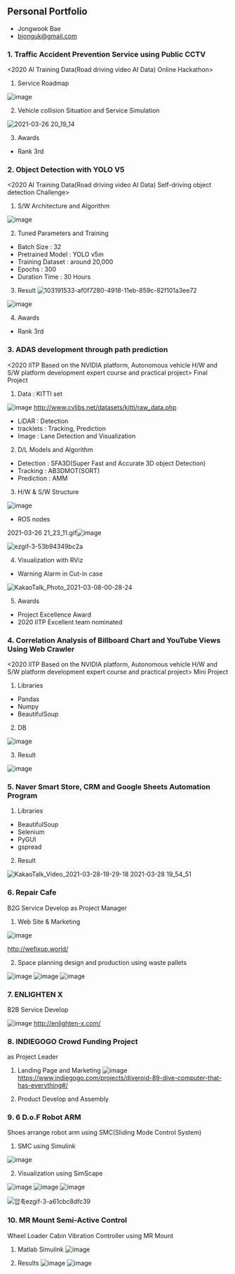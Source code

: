 
## Personal Portfolio
- Jongwook Bae
- bjonguk@gmail.com




### 1. Traffic Accident Prevention Service using Public CCTV
<2020 AI Training Data(Road driving video AI Data) Online Hackathon>

1) Service Roadmap

![image](https://user-images.githubusercontent.com/71426994/112941364-6eb6cf00-9169-11eb-838b-60e0b1d48ceb.png)

2) Vehicle collision Situation and Service Simulation

![2021-03-26 20_19_14](https://user-images.githubusercontent.com/71426994/112942576-462fd480-916b-11eb-96cc-e2247c75cba5.gif)

3) Awards
- Rank 3rd 




### 2. Object Detection with YOLO V5
<2020 AI Training Data(Road driving video AI Data) Self-driving object detection Challenge>

1) S/W Architecture and Algorithm

![image](https://user-images.githubusercontent.com/71426994/112941464-973ec900-9169-11eb-854f-39c5355c1ee7.png)

2) Tuned Parameters and Training

- Batch Size : 32
- Pretrained Model : YOLO v5m
- Training Dataset : around 20,000
- Epochs : 300
- Duration Time : 30 Hours

3) Result 
![103191533-af0f7280-4918-11eb-859c-82f101a3ee72](https://user-images.githubusercontent.com/71426994/112944631-0e765c00-916e-11eb-8c84-785c64376e47.gif)


![image](https://user-images.githubusercontent.com/71426994/112941832-2a77fe80-916a-11eb-8180-30b5aa4c2014.png)

4) Awards

- Rank 3rd 




### 3. ADAS development through path prediction
<2020 IITP Based on the NVIDIA platform, Autonomous vehicle H/W and S/W platform development expert course and practical project> Final Project

1) Data : KITTI set

![image](https://user-images.githubusercontent.com/71426994/112942261-d02b6d80-916a-11eb-8693-58beb15c060d.png)
http://www.cvlibs.net/datasets/kitti/raw_data.php

- LiDAR : Detection
- tracklets : Tracking, Prediction
- Image : Lane Detection and Visualization

2) D/L Models and Algorithm

- Detection : SFA3D(Super Fast and Accurate 3D object Detection)
- Tracking : AB3DMOT(SORT)
- Prediction : AMM

3) H/W & S/W Structure

![image](https://user-images.githubusercontent.com/71426994/112942296-dae60280-916a-11eb-822f-8fb5cc7703c4.png)

- ROS nodes

2021-03-26 21_23_11.gif![image](https://user-images.githubusercontent.com/71426994/112941423-88581680-9169-11eb-9ac0-4cef4edf0160.png)

![ezgif-3-53b94349bc2a](https://user-images.githubusercontent.com/71426994/112942340-edf8d280-916a-11eb-9db8-6b68de20741c.gif)

4) Visualization with RViz

- Warning Alarm in Cut-in case

![KakaoTalk_Photo_2021-03-08-00-28-24](https://user-images.githubusercontent.com/71426994/112942375-f94bfe00-916a-11eb-8fb4-66e2babf1717.gif)

5) Awards

- Project Excellence Award
- 2020 IITP Excellent team nominated




### 4. Correlation Analysis of Billboard Chart and YouTube Views Using Web Crawler
<2020 IITP Based on the NVIDIA platform, Autonomous vehicle H/W and S/W platform development expert course and practical project>  Mini Project

1) Libraries

- Pandas
- Numpy
- BeautifulSoup

2) DB

![image](https://user-images.githubusercontent.com/71426994/112942434-0f59be80-916b-11eb-922c-fab9ba742cc1.png)

3) Result

![image](https://user-images.githubusercontent.com/71426994/112942441-1385dc00-916b-11eb-83bd-ad785add71ad.png)




### 5. Naver Smart Store, CRM and Google Sheets Automation Program

1) Libraries

- BeautifulSoup
- Selenium
- PyGUI
- gspread

2) Result

![KakaoTalk_Video_2021-03-28-19-29-18 2021-03-28 19_54_51](https://user-images.githubusercontent.com/71426994/112942544-3a441280-916b-11eb-891c-bba964879913.gif)




### 6. Repair Cafe
B2G Service Develop as Project Manager

1) Web Site & Marketing

![image](https://user-images.githubusercontent.com/71426994/112942705-7e371780-916b-11eb-9c47-3299bc07ffa0.png)

http://wefixup.world/

2) Space planning design and production using waste pallets

![image](https://user-images.githubusercontent.com/71426994/112942718-868f5280-916b-11eb-8019-b4139575ea4f.png)
![image](https://user-images.githubusercontent.com/71426994/112942739-8f802400-916b-11eb-9722-bb1126322327.png)
![image](https://user-images.githubusercontent.com/71426994/112942757-95760500-916b-11eb-9ec7-d503da4a3a6a.png)




### 7. ENLIGHTEN X
B2B Service Develop

![image](https://user-images.githubusercontent.com/71426994/112942790-9f980380-916b-11eb-9402-fb481661bdb6.png)
http://enlighten-x.com/




### 8. INDIEGOGO Crowd Funding Project 
as Project Leader

1) Landing Page and Marketing
![image](https://user-images.githubusercontent.com/71426994/112942825-ac1c5c00-916b-11eb-8446-d4ddcec1d80b.png)
https://www.indiegogo.com/projects/diveroid-89-dive-computer-that-has-everything#/

2) Product Develop and Assembly




### 9. 6 D.o.F Robot ARM
Shoes arrange robot arm using SMC(Sliding Mode Control System)

1) SMC using Simulink

![image](https://user-images.githubusercontent.com/71426994/112942890-bd656880-916b-11eb-92e0-f1f0ccddb668.png)

2) Visualization using SimScape

![image](https://user-images.githubusercontent.com/71426994/112942907-c35b4980-916b-11eb-9a6f-0b96f15c9f03.png)
![image](https://user-images.githubusercontent.com/71426994/112942943-cce4b180-916b-11eb-92f3-2864f77edc69.png)
![image](https://user-images.githubusercontent.com/71426994/112943006-e2f27200-916b-11eb-8444-1c5d6b77a5ba.png)

![압축ezgif-3-a61cbc8dfc39](https://user-images.githubusercontent.com/71426994/112944417-be979500-916d-11eb-831a-84e824fee3e7.gif)




### 10. MR Mount Semi-Active Control
Wheel Loader Cabin Vibration Controller using MR Mount

1) Matlab Simulink
![image](https://user-images.githubusercontent.com/71426994/112943287-44b2dc00-916c-11eb-894b-d5aab906511a.png)

2) Results
![image](https://user-images.githubusercontent.com/71426994/112943302-4aa8bd00-916c-11eb-92ee-aa91900e9b63.png)
![image](https://user-images.githubusercontent.com/71426994/112943433-6b711280-916c-11eb-9acd-63de6ab8fb8e.png)

